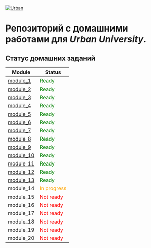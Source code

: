 [![Urban](https://optim.tildacdn.com/tild6633-6535-4163-b666-383564623061/-/resize/192x/-/format/webp/Urban_University_log.png "Urban University")]()

# Репозиторий с домашними работами для *Urban University*.

## Статус домашних заданий

| Module                                                                                     | Status                                          |
|--------------------------------------------------------------------------------------------|-------------------------------------------------|
| [module_1](https://github.com/koovalin/Urban-homeworks/tree/master/module_1 "module_1")    | <span style="color: green;">Ready</span>        |
| [module_2](https://github.com/koovalin/Urban-homeworks/tree/master/module_2 "module_2")    | <span style="color: green;">Ready</span>        |
| [module_3](https://github.com/koovalin/Urban-homeworks/tree/master/module_3 "module_3")    | <span style="color: green;">Ready</span>        |
| [module_4](https://github.com/koovalin/Urban-homeworks/tree/master/module_4 "module_4")    | <span style="color: green;">Ready</span>        |
| [module_5](https://github.com/koovalin/Urban-homeworks/tree/master/module_5 "module_5")    | <span style="color: green;">Ready</span>        |
| [module_6](https://github.com/koovalin/Urban-homeworks/tree/master/module_6 "module_6")    | <span style="color: green;">Ready</span>        |
| [module_7](https://github.com/koovalin/Urban-homeworks/tree/master/module_7 "module_7")    | <span style="color: green;">Ready</span>        |
| [module_8](https://github.com/koovalin/Urban-homeworks/tree/master/module_8 "module_8")    | <span style="color: green;">Ready</span>        |
| [module_9](https://github.com/koovalin/Urban-homeworks/tree/master/module_9 "module_9")    | <span style="color: green;">Ready</span>        |
| [module_10](https://github.com/koovalin/Urban-homeworks/tree/master/module_10 "module_10") | <span style="color: green;">Ready</span>        |
| [module_11](https://github.com/koovalin/Urban-homeworks/tree/master/Module_11 "module_11") | <span style="color: green;">Ready</span>        |
| [module_12](https://github.com/koovalin/Urban-homeworks/tree/master/Module_12 "module_12") | <span style="color: green;">Ready</span>        |
| [module_13](https://github.com/koovalin/Urban-homeworks/tree/master/Module_13 "module_13") | <span style="color: green;">Ready</span>        |
| module_14                                                                                  | <span style="color: orange;">In progress</span> |
| module_15                                                                                  | <span style="color: red;">Not ready</span>      |
| module_16                                                                                  | <span style="color: red;">Not ready</span>      |
| module_17                                                                                  | <span style="color: red;">Not ready</span>      |
| module_18                                                                                  | <span style="color: red;">Not ready</span>      |
| module_19                                                                                  | <span style="color: red;">Not ready</span>      |
| module_20                                                                                  | <span style="color: red;">Not ready</span>      |

